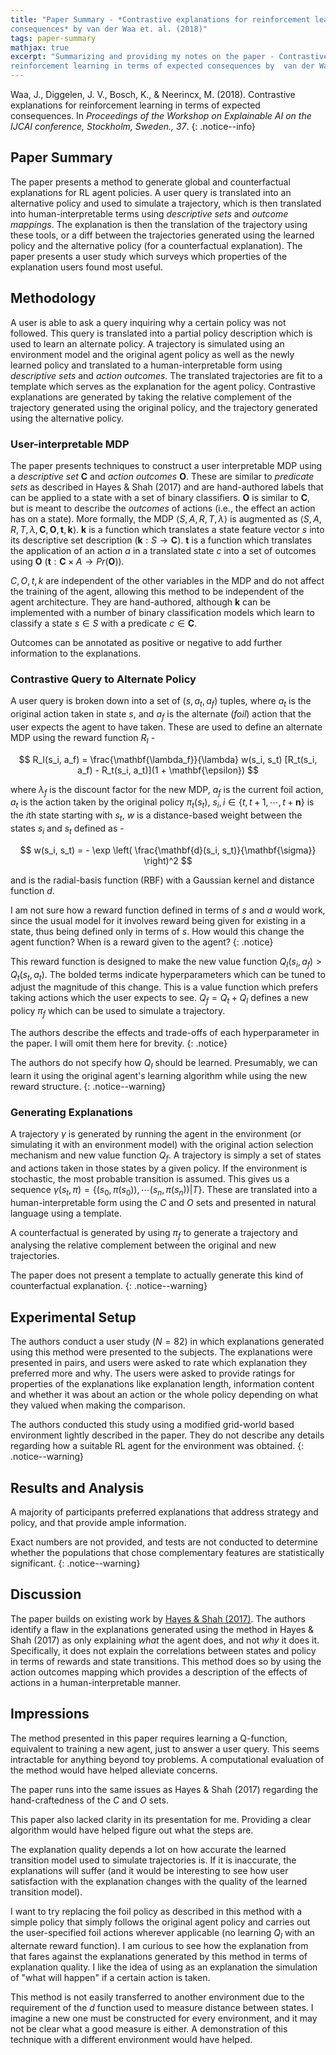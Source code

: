 ```yaml
---
title: "Paper Summary - *Contrastive explanations for reinforcement learning in terms of expected
consequences* by van der Waa et. al. (2018)"
tags: paper-summary
mathjax: true
excerpt: "Summarizing and providing my notes on the paper - Contrastive explanations for 
reinforcement learning in terms of expected consequences by  van der Waa et. al. (2018)"
---
```


Waa, J., Diggelen, J. V., Bosch, K., & Neerincx, M. (2018). Contrastive explanations for reinforcement
learning in terms of expected consequences. In *Proceedings of the Workshop on Explainable AI on the
IJCAI conference, Stockholm, Sweden., 37*.
[<i class="far fa-file-pdf"></i>](https://arxiv.org/pdf/1807.08706.pdf)
{: .notice--info}

## Paper Summary

The paper presents a method to generate global and counterfactual explanations for RL agent policies.
A user query is translated into an alternative policy and used to simulate a trajectory, which is then
translated into human-interpretable terms using *descriptive sets* and *outcome mappings*. The
explanation is then the translation of the trajectory using these tools, or a diff between the
trajectories generated using the learned policy and the alternative policy (for a counterfactual
explanation). The paper presents a user study which surveys which properties of the explanation
users found most useful.

## Methodology

A user is able to ask a query inquiring why a certain policy was not followed. This query is
translated into a partial policy description which is used to learn an alternate policy. A trajectory
is simulated using an environment model and the original agent policy as well as the newly learned
policy and translated to a human-interpretable form using *descriptive sets* and *action outcomes*.
The translated trajectories are fit to a template which serves as the explanation for the agent
policy. Contrastive explanations are generated by taking the relative complement of the trajectory
generated using the original policy, and the trajectory generated using the alternative policy.

### User-interpretable MDP

The paper presents techniques to construct a user interpretable MDP using a *descriptive set* $\mathbf{C}$ and
*action outcomes* $\mathbf{O}$. These are similar to *predicate sets* as described in Hayes & Shah (2017) and
are hand-authored labels that can be applied to a state with a set of binary classifiers. $\mathbf{O}$ is
similar to $\mathbf{C}$, but is meant to describe the *outcomes* of actions (i.e., the effect an action has
on a state). More formally, the MDP $\langle S, A, R, T, \lambda \rangle$ is augmented as
$\langle S, A, R, T, \lambda, \mathbf{C}, \mathbf{O}, \mathbf{t}, \mathbf{k} \rangle$. $\mathbf{k}$
is a function which translates a state feature vector $s$ into its descriptive set description
($\mathbf{k}: S \rightarrow \mathbf{C}$). $\mathbf{t}$ is a function which translates the application
of an action $a$ in a translated state $c$ into a set of outcomes using $\mathbf{O}$
($\mathbf{t}: \mathbf{C} \times A \rightarrow Pr(\mathbf{O}))$.

$C, O, t, k$ are independent of the other variables in the MDP and do not affect the training of the
agent, allowing this method to be independent of the agent architecture. They are hand-authored,
although $\mathbf{k}$ can be implemented with a number of binary classification models which learn
to classify a state $s \in S$ with a predicate $c \in \mathbf{C}$.

Outcomes can be annotated as positive or negative to add further information to the explanations.

### Contrastive Query to Alternate Policy

A user query is broken down into a set of $(s, a_t, a_f)$ tuples, where $a_t$ is the original action
taken in state $s$, and $a_f$ is the alternate (*foil*) action that the user expects the agent to
have taken. These are used to define an alternate MDP using the reward function $R_I$ -

$$
    R_I(s_i, a_f) = \frac{\mathbf{\lambda_f}}{\lambda} w(s_i, s_t) [R_t(s_i, a_f) - R_t(s_i, a_t)](1 + \mathbf{\epsilon})
$$

where $\lambda_f$ is the discount factor for the new MDP, $a_f$ is the current foil action, $a_t$ is
the action taken by the original policy $\pi_t(s_t)$, $s_i, i \in \{t, t+1, \cdots, t + \mathbf{n}\}$
is the $i$th state starting with $s_t$, $w$ is a distance-based weight between the states $s_i$ and
$s_t$ defined as -

$$
    w(s_i, s_t) = - \exp \left( \frac{\mathbf{d}(s_i, s_t)}{\mathbf{\sigma}} \right)^2
$$

and is the radial-basis function (RBF) with a Gaussian kernel and distance function $d$.

I am not sure how a reward function defined in terms of $s$ and $a$ would work, since the usual
model for it involves reward being given for existing in a state, thus being defined only in terms of
$s$. How would this change the agent function? When is a reward given to the agent?
{: .notice}

This reward function is designed to make the new value function $Q_I(s_i, a_f) > Q_t(s_t, a_t)$. The
bolded terms indicate hyperparameters which can be tuned to adjust the magnitude of this change. This
is a value function which prefers taking actions which the user expects to see. $Q_f = Q_t + Q_I$
defines a new policy $\pi_f$ which can be used to simulate a trajectory.

The authors describe the effects and trade-offs of each hyperparameter in the paper. I will omit them
here for brevity.
{: .notice}

The authors do not specify how $Q_I$ should be learned. Presumably, we can learn it using the original
agent's learning algorithm while using the new reward structure.
{: .notice--warning}

### Generating Explanations

A trajectory $\gamma$ is generated by running the agent in the environment (or simulating it with an
environment model) with the original action selection mechanism and new value function $Q_f$. A
trajectory is simply a set of states and actions taken in those states by a given policy. If the
environment is stochastic, the most probable transition is assumed. This gives us a sequence
$\gamma(s_t, \pi) = \{ (s_0, \pi(s_0)), \cdots (s_n, \pi(s_n)) | T\}$. These are translated into a
human-interpretable form using the $C$ and $O$ sets and presented in natural language using a template.

A counterfactual is generated by using $\pi_f$ to generate a trajectory and analysing the relative
complement between the original and new trajectories.

The paper does not present a template to actually generate this kind of counterfactual explanation.
{: .notice--warning}

## Experimental Setup

The authors conduct a user study ($N = 82$) in which explanations generated using this method were
presented to the subjects. The explanations were presented in pairs, and users were asked to rate
which explanation they preferred more and why. The users were asked to provide ratings for properties of the
explanations like explanation length, information content and whether it was about an action or the
whole policy depending on what they valued when making the comparison.

The authors conducted this study using a modified grid-world based environment lightly described in
the paper. They do not describe any details regarding how a suitable RL agent for the environment was
obtained.
{: .notice--warning}

## Results and Analysis

A majority of participants preferred explanations that address strategy and policy, and that provide
ample information.

Exact numbers are not provided, and tests are not conducted to determine whether the populations that
chose complementary features are statistically significant.
{: .notice--warning}

## Discussion

The paper builds on existing work by [Hayes & Shah (2017)](/posts/2021-02-09-robot-controller-transparency.md).
The authors identify a flaw in the explanations generated using the method in Hayes & Shah (2017) as
only explaining *what* the agent does, and not *why* it does it. Specifically, it does not explain
the correlations between states and policy in terms of rewards and state transitions. This method
does so by using the action outcomes mapping which provides a description of the effects of actions
in a human-interpretable manner.

## Impressions

The method presented in this paper requires learning a Q-function, equivalent to training a new agent,
just to answer a user query. This seems intractable for anything beyond toy problems. A computational
evaluation of the method would have helped alleviate concerns.

The paper runs into the same issues as Hayes & Shah (2017) regarding the hand-craftedness of the $C$
and $O$ sets.

This paper also lacked clarity in its presentation for me. Providing a clear algorithm would have
helped figure out what the steps are.

The explanation quality depends a lot on how accurate the learned transition model used to simulate
trajectories is. If it is inaccurate, the explanations will suffer (and it would be interesting
to see how user satisfaction with the explanation changes with the quality of the learned transition
model).

I want to try replacing the foil policy as described in this method with a simple policy that
simply follows the original agent policy and carries out the user-specified foil actions wherever
applicable (no learning $Q_I$ with an alternate reward function). I am curious to see how the
explanation from that fares against the explanations generated by this method in terms of explanation
quality. I like the idea of using as an explanation the simulation of "what will happen" if a
certain action is taken.

This method is not easily transferred to another environment due to the requirement of the $d$
function used to measure distance between states. I imagine a new one must be constructed for every
environment, and it may not be clear what a good measure is either. A demonstration of this technique
with a different environment would have helped.
